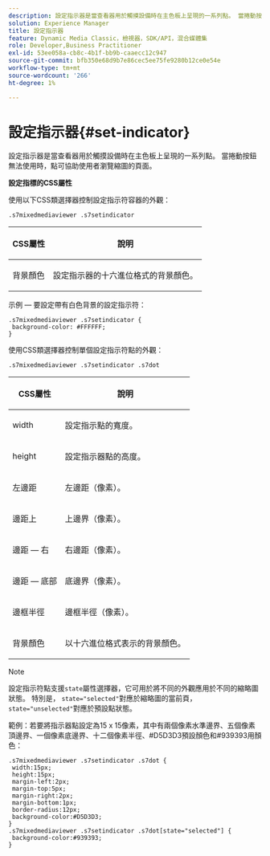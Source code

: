 ```yaml
---
description: 設定指示器是當查看器用於觸摸設備時在主色板上呈現的一系列點。 當捲動按鈕無法使用時，點可協助使用者瀏覽縮圖的頁面。
solution: Experience Manager
title: 設定指示器
feature: Dynamic Media Classic，檢視器，SDK/API，混合媒體集
role: Developer,Business Practitioner
exl-id: 53ee058a-cb8c-4b1f-bb9b-caaecc12c947
source-git-commit: bfb350e68d9b7e86cec5ee75fe9280b12ce0e54e
workflow-type: tm+mt
source-wordcount: '266'
ht-degree: 1%

---
```


# 設定指示器{#set-indicator}

設定指示器是當查看器用於觸摸設備時在主色板上呈現的一系列點。 當捲動按鈕無法使用時，點可協助使用者瀏覽縮圖的頁面。

<!--<a id="section_061E550C1C1D4DB2BD663A898895B38C"></a>-->

**設定指標的CSS屬性**

使用以下CSS類選擇器控制設定指示符容器的外觀：

```
.s7mixedmediaviewer .s7setindicator
```

<table id="table_94EE3F5BBE4547C0B4943471CEE7EDE4"> 
 <thead> 
  <tr> 
   <th colname="col1" class="entry"> <p> CSS屬性 </p> </th> 
   <th colname="col2" class="entry"> <p>說明 </p> </th> 
  </tr> 
 </thead>
 <tbody> 
  <tr> 
   <td colname="col1"> <p> <span class="codeph"> 背景顏色  </span> </p> </td> 
   <td colname="col2"> <p>設定指示器的十六進位格式的背景顏色。 </p> </td> 
  </tr> 
 </tbody> 
</table>

示例 — 要設定帶有白色背景的設定指示符：

```
.s7mixedmediaviewer .s7setindicator { 
 background-color: #FFFFFF; 
}
```

使用CSS類選擇器控制單個設定指示符點的外觀：

`.s7mixedmediaviewer .s7setindicator .s7dot`

<table id="table_09B6E232FB94417392D101A7A653BE54"> 
 <thead> 
  <tr> 
   <th colname="col1" class="entry"> <p> CSS屬性 </p> </th> 
   <th colname="col2" class="entry"> <p>說明 </p> </th> 
  </tr> 
 </thead>
 <tbody> 
  <tr> 
   <td colname="col1"> <p> <span class="codeph"> width </span> </p> </td> 
   <td colname="col2"> <p>設定指示點的寬度。 </p> </td> 
  </tr> 
  <tr> 
   <td colname="col1"> <p> <span class="codeph"> height </span> </p> </td> 
   <td colname="col2"> <p>設定指示器點的高度。 </p> </td> 
  </tr> 
  <tr> 
   <td colname="col1"> <p> <span class="codeph"> 左邊距  </span> </p> </td> 
   <td colname="col2"> <p>左邊距（像素）。 </p> </td> 
  </tr> 
  <tr> 
   <td colname="col1"> <p> <span class="codeph"> 邊距上  </span> </p> </td> 
   <td colname="col2"> <p>上邊界（像素）。 </p> </td> 
  </tr> 
  <tr> 
   <td colname="col1"> <p> <span class="codeph"> 邊距 — 右  </span> </p> </td> 
   <td colname="col2"> <p>右邊距（像素）。 </p> </td> 
  </tr> 
  <tr> 
   <td colname="col1"> <p> <span class="codeph"> 邊距 — 底部  </span> </p> </td> 
   <td colname="col2"> <p>底邊界（像素）。 </p> </td> 
  </tr> 
  <tr> 
   <td colname="col1"> <p> <span class="codeph"> 邊框半徑  </span> </p> </td> 
   <td colname="col2"> <p>邊框半徑（像素）。 </p> </td> 
  </tr> 
  <tr> 
   <td colname="col1"> <p> <span class="codeph"> 背景顏色  </span> </p> </td> 
   <td colname="col2"> <p>以十六進位格式表示的背景顏色。 </p> </td> 
  </tr> 
 </tbody> 
</table>

>[!NOTE]
>
>設定指示符點支援`state`屬性選擇器，它可用於將不同的外觀應用於不同的縮略圖狀態。 特別是， `state="selected"`對應於縮略圖的當前頁， `state="unselected"`對應於預設點狀態。

範例：若要將指示器點設定為15 x 15像素，其中有兩個像素水準邊界、五個像素頂邊界、一個像素底邊界、十二個像素半徑、#D5D3D3預設顏色和#939393用顏色：

```
.s7mixedmediaviewer .s7setindicator .s7dot { 
 width:15px; 
 height:15px; 
 margin-left:2px; 
 margin-top:5px; 
 margin-right:2px; 
 margin-bottom:1px; 
 border-radius:12px; 
 background-color:#D5D3D3;  
} 
.s7mixedmediaviewer .s7setindicator .s7dot[state="selected"] { 
 background-color:#939393;  
}
```
